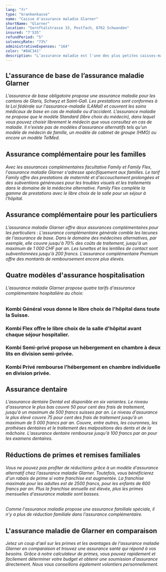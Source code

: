 ```yaml
---
lang: "fr"
type: "krankenkasse"
name: "Caisse d'assurance maladie Glarner"
shortName: "Glarner"
location: "Sernftalstrasse 33, Postfach, 8762 Schwanden"
insured: "7'535"
refundPeriod: "5"
solvencyRate: "73%"
administrativeExpenses: "164"
color: "#84C341"
description: "L’assurance maladie est l'une des plus petites caisses-maladie de Suisse et compte un peu plus de 7'700 assurés. Cette caisse d'assurance maladie est basée dans le canton de Glaris. En plus de l'assurance de base obligatoire, l'assurance maladie propose également à ses clients une assurance complémentaire facultative. Notre comparaison vous montre à quel point la caisse d'assurance maladie est bien positionnée dans la comparaison."
---
```


## L'assurance de base de l’assurance maladie Glarner

###### L'assurance de base obligatoire propose une assurance maladie pour les cantons de Glaris, Schwyz et Saint-Gall. Les prestations sont conformes à la Loi fédérale sur l'assurance-maladie (LAMal) et couvrent les soins médicaux de base en cas de maladie ou d'accident. L'assurance maladie ne propose que le modèle Standard (libre choix du médecin), dans lequel vous pouvez choisir librement le médecin que vous consultez en cas de maladie. Il n'existe pas de modèles d'assurance alternatifs tels qu'un modèle de médecin de famille, un modèle de cabinet de groupe (HMO) ou encore un modèle TelMed.

## Assurance complémentaire pour les familles

###### Avec les assurances complémentaires facultative Family et Family Flex, l'assurance maladie Glarner s'adresse spécifiquement aux familles. Le tarif Family offre des prestations de maternité et d'accouchement prolongées et des subventions généreuses pour les troubles visuels et les traitements dans le domaine de la médecine alternative. Family Flex complète la gamme de prestations avec le libre choix de la salle pour un séjour à l'hôpital.

## Assurance complémentaire pour les particuliers

###### L’assurance maladie Glarner offre deux assurances complémentaires pour les particuliers : L'assurance complémentaire générale comble les lacunes de l'assurance de base. Dans le domaine des médecines alternatives, par exemple, elle couvre jusqu'à 70% des coûts de traitement, jusqu'à un maximum de 1 000 CHF par an. Les lunettes et les lentilles de contact sont subventionnées jusqu'à 200 francs. L'assurance complémentaire Premium offre des montants de remboursement encore plus élevés.

## Quatre modèles d'assurance hospitalisation

###### L’assurance maladie Glarner propose quatre tarifs d'assurance complémentaire hospitalière au choix:

### Kombi Général vous donne le libre choix de l'hôpital dans toute la Suisse. 

### Kombi Flex offre le libre choix de la salle d'hôpital avant chaque séjour hospitalier. 

### Kombi Semi-privé propose un hébergement en chambre à deux lits en division semi-privée.

### Kombi Privé rembourse l'hébergement en chambre individuelle en division privée.

## Assurance dentaire

###### L'assurance dentaire Dental est disponible en six variantes. Le niveau d'assurance le plus bas couvre 50 pour cent des frais de traitement, jusqu'à un maximum de 500 francs suisses par an. Le niveau d'assurance le plus élevé couvre 75 pour cent des frais de traitement jusqu'à un maximum de 5 000 francs par an. Couvre, entre autres, les couronnes, les prothèses dentaires et le traitement des malpositions des dents et de la mâchoire. L'assurance dentaire rembourse jusqu'à 100 francs par an pour les examens dentaires.

## Réductions de primes et remises familiales

###### Vous ne pouvez pas profiter de réductions grâce à un modèle d'assurance alternatif chez l’assurance maladie Glarner. Toutefois, vous bénéficierez d'un rabais de prime si votre franchise est augmentée. La franchise maximale pour les adultes est de 2500 francs, pour les enfants de 600 francs par an. Plus la franchise annuelle est élevée, plus les primes mensuelles d'assurance maladie sont basses.

###### Comme l'assurance maladie propose une assurance familiale spéciale, il n'y a plus de réduction familiale dans l'assurance complémentaire.

## L'assurance maladie de Glarner en comparaison

###### Jetez un coup d'œil sur les primes et les avantages de l'assurance maladie Glarner en comparaison et trouvez une assurance santé qui répond à vos besoins. Grâce à notre calculateur de primes, vous pouvez rapidement et facilement déterminer votre budget et obtenir une soumission d'assurance directement. Nous vous conseillons également volontiers personnellement.
